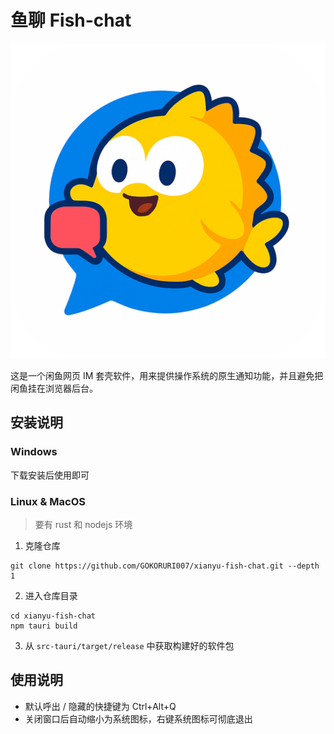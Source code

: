 # 鱼聊 Fish-chat

![](src-tauri/icons/icon.png)

这是一个闲鱼网页 IM 套壳软件，用来提供操作系统的原生通知功能，并且避免把闲鱼挂在浏览器后台。

## 安装说明

### Windows

下载安装后使用即可

### Linux & MacOS

> 要有 rust 和 nodejs 环境

1. 克隆仓库

```shell
git clone https://github.com/GOKORURI007/xianyu-fish-chat.git --depth 1
```

2. 进入仓库目录

```shell
cd xianyu-fish-chat
npm tauri build
```

3. 从 `src-tauri/target/release` 中获取构建好的软件包

## 使用说明

- 默认呼出 / 隐藏的快捷键为 Ctrl+Alt+Q
- 关闭窗口后自动缩小为系统图标，右键系统图标可彻底退出